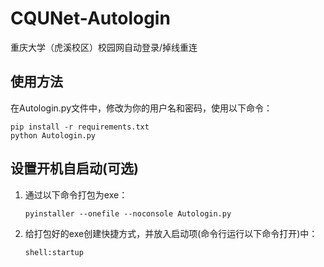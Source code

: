 # CQUNet-Autologin
重庆大学（虎溪校区）校园网自动登录/掉线重连



## 使用方法

在Autologin.py文件中，修改为你的用户名和密码，使用以下命令：

```
pip install -r requirements.txt
python Autologin.py
```

## 设置开机自启动(可选)

1. 通过以下命令打包为exe：

   `pyinstaller --onefile --noconsole Autologin.py`

2. 给打包好的exe创建快捷方式，并放入启动项(命令行运行以下命令打开)中：

   `shell:startup`

